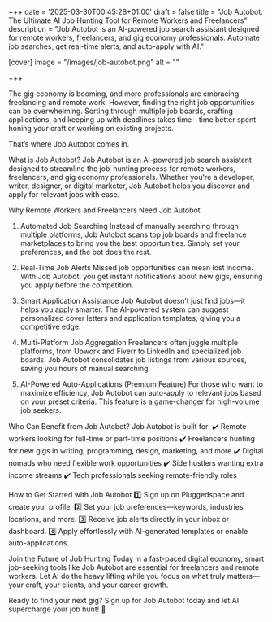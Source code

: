 +++ date = '2025-03-30T00:45:28+01:00' draft = false title = "Job Autobot: The Ultimate AI Job Hunting Tool for Remote Workers and Freelancers" description = "Job Autobot is an AI-powered job search assistant designed for remote workers, freelancers, and gig economy professionals. Automate job searches, get real-time alerts, and auto-apply with AI."

[cover] image = "/images/job-autobot.png" alt = ""

+++

The gig economy is booming, and more professionals are embracing freelancing and remote work. However, finding the right job opportunities can be overwhelming. Sorting through multiple job boards, crafting applications, and keeping up with deadlines takes time—time better spent honing your craft or working on existing projects.

That’s where Job Autobot comes in.

What is Job Autobot?
Job Autobot is an AI-powered job search assistant designed to streamline the job-hunting process for remote workers, freelancers, and gig economy professionals. Whether you're a developer, writer, designer, or digital marketer, Job Autobot helps you discover and apply for relevant jobs with ease.

Why Remote Workers and Freelancers Need Job Autobot
1. Automated Job Searching
Instead of manually searching through multiple platforms, Job Autobot scans top job boards and freelance marketplaces to bring you the best opportunities. Simply set your preferences, and the bot does the rest.

2. Real-Time Job Alerts
Missed job opportunities can mean lost income. With Job Autobot, you get instant notifications about new gigs, ensuring you apply before the competition.

3. Smart Application Assistance
Job Autobot doesn’t just find jobs—it helps you apply smarter. The AI-powered system can suggest personalized cover letters and application templates, giving you a competitive edge.

4. Multi-Platform Job Aggregation
Freelancers often juggle multiple platforms, from Upwork and Fiverr to LinkedIn and specialized job boards. Job Autobot consolidates job listings from various sources, saving you hours of manual searching.

5. AI-Powered Auto-Applications (Premium Feature)
For those who want to maximize efficiency, Job Autobot can auto-apply to relevant jobs based on your preset criteria. This feature is a game-changer for high-volume job seekers.

Who Can Benefit from Job Autobot?
Job Autobot is built for:
✔️ Remote workers looking for full-time or part-time positions
✔️ Freelancers hunting for new gigs in writing, programming, design, marketing, and more
✔️ Digital nomads who need flexible work opportunities
✔️ Side hustlers wanting extra income streams
✔️ Tech professionals seeking remote-friendly roles

How to Get Started with Job Autobot
1️⃣ Sign up on Pluggedspace and create your profile.
2️⃣ Set your job preferences—keywords, industries, locations, and more.
3️⃣ Receive job alerts directly in your inbox or dashboard.
4️⃣ Apply effortlessly with AI-generated templates or enable auto-applications.

Join the Future of Job Hunting Today
In a fast-paced digital economy, smart job-seeking tools like Job Autobot are essential for freelancers and remote workers. Let AI do the heavy lifting while you focus on what truly matters—your craft, your clients, and your career growth.

Ready to find your next gig? Sign up for Job Autobot today and let AI supercharge your job hunt! 🚀
